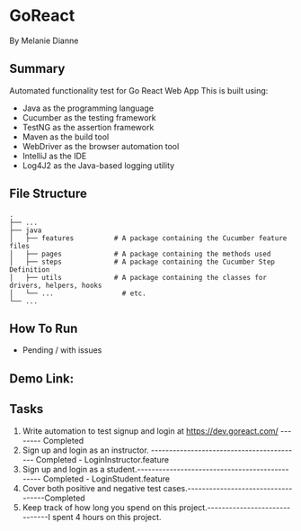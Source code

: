 # GoReact
By Melanie Dianne

## Summary
Automated functionality test for Go React Web App
This is built using: 

* Java as the programming language
* Cucumber as the testing framework
* TestNG as the assertion framework
* Maven as the build tool
* WebDriver as the browser automation tool
* IntelliJ as the IDE
* Log4J2 as the Java-based logging utility

## File Structure

    .
    ├── ...
    ├── java                    
    │   ├── features          # A package containing the Cucumber feature files
    │   ├── pages             # A package containing the methods used 
    │   ├── steps             # A package containing the Cucumber Step Definition
    │   ├── utils             # A package containing the classes for drivers, helpers, hooks
    │   └── ...                 # etc.
    └── ...


    
## How To Run

- Pending / with issues

## Demo Link: 


## Tasks

1. Write automation to test signup and login at https://dev.goreact.com/ -------- Completed
2. Sign up and login as an instructor. ------------------------------------------ Completed - LoginInstructor.feature
3. Sign up and login as a student.----------------------------------------------- Completed - LoginStudent.feature
4. Cover both positive and negative test cases.-----------------------------------Completed
5. Keep track of how long you spend on this project.------------------------------I spent 4 hours on this project. 
